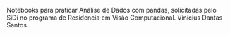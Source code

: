 Notebooks para praticar Análise de Dados com pandas, solicitadas pelo SiDi no programa de Residencia em Visão Computacional. 
Vinicius Dantas Santos.